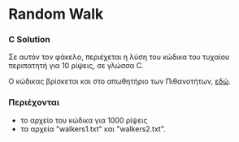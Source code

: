 # Random Walk

### C Solution

Σε αυτόν τον φάκελο, περιέχεται η λύση του κώδικα του τυχαίου περιπατητή για 10 ρίψεις, σε γλώσσα C.

Ο κώδικας βρίσκεται και στο απωθητήριο των Πιθανοτήτων,
[εδώ](https://github.com/p19pago/probability-2022/tree/main/Labs/Lab7/%CE%9E%CE%B5%CF%87%CF%89%CF%81%CE%B9%CF%83%CF%84%CE%AD%CF%82%20%CE%A1%CE%AF%CF%88%CE%B5%CE%B9%CF%82/1000%20%CE%A1%CE%AF%CF%88%CE%B5%CE%B9%CF%82).

### Περιέχονται

* το αρχείο του κώδικα για 1000 ρίψεις
* τα αρχεία "walkers1.txt" και "walkers2.txt".
